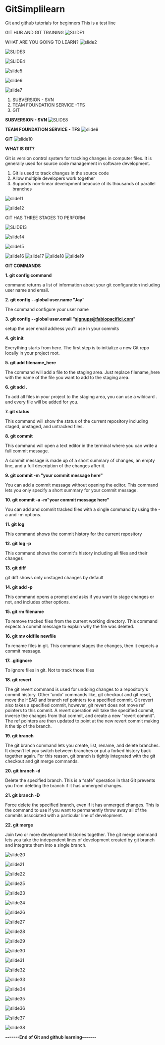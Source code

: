 # GitSimplilearn
Git and github tutorials for beginners
This is a test line

GIT HUB AND GIT TRAINING
![SLIDE1](sld1.JPG)

WHAT ARE YOU GOING TO LEARN?
![slide2](sld2.JPG)

![SLIDE3](sld3.JPG)

![SLIDE4](sld4.JPG)

![slide5](sld5.JPG)

![slide6](sld6.JPG)

![slide7](sld7.JPG)

1. SUBVERSION - SVN
2. TEAM FOUNDATION SERVICE -TFS
3. GIT

**SUBVERSION - SVN**
![SLIDE8](sld8.JPG)

**TEAM FOUNDATION SERVICE - TFS**
![slide9](sld9.JPG)

**GIT**
![slide10](sld10.JPG)

**WHAT IS GIT?**

Git is version control system for tracking changes in computer files. It is generally used for source code management in software development.

1. Git is used to track changes in the source code
2. Allow multiple developers work together
3. Supports non-linear development beacuse of its thousands of parallel branches

![slide11](sld11.JPG)


![slide12](sld12.JPG)

GIT HAS THREE STAGES TO PERFORM

![SLIDE13](sld13.JPG)

![slide14](sld14.JPG)

![slide15](sld15.JPG)

![slide16](sld16.JPG)
![slide17](sld17.JPG)
![slide18](sld18.JPG)
![slide19](sld19.JPG)


**GIT COMMANDS**

**1. git config command**

command returns a list of information about your git configuration including user name and email.

**2. git config --global user.name "Jay"**

The command configure your user name

**3. git config --global user.email "signups@fabiopacifici.com"**

setup the user email address you'll use in your commits

**4. git init**

Everything starts from here. The first step is to initialize a new Git repo locally in your project root.

**5. git add filename_here**

The command will add a file to the staging area. Just replace filename_here with the name of the file you want to add to the staging area.

**6. git add .**

To add all files in your project to the staging area, you can use a wildcard . and every file will be added for you.

**7. git status**

This command will show the status of the current repository including staged, unstaged, and untracked files.

**8. git commit**

This command will open a text editor in the terminal where you can write a full commit message.

A commit message is made up of a short summary of changes, an empty line, and a full description of the changes after it.

**9. git commit -m "your commit message here"**

You can add a commit message without opening the editor. This command lets you only specify a short summary for your commit message.

**10. git commit -a -m"your commit message here"**

You can add and commit tracked files with a single command by using the -a and -m options.

**11. git log**

This command shows the commit history for the current repository

**12. git log -p**

This command shows the commit's history including all files and their changes

**13. git diff**

git diff shows only unstaged changes by default

**14. git add -p**

This command opens a prompt and asks if you want to stage changes or not, and includes other options.

**15. git rm filename**

To remove tracked files from the current working directory. This command expects a commit message to explain why the file was deleted.

**16. git mv oldfile newfile**

To rename files in git. This command stages the changes, then it expects a commit message.

**17. .gitignore**

To ignore files in git. Not to track those files

**18. git revert**

The git revert command is used for undoing changes to a repository's commit history. Other 'undo' commands like, git checkout and git reset, move the HEAD and branch ref pointers to a specified commit. Git revert also takes a specified commit, however, git revert does not move ref pointers to this commit. A revert operation will take the specified commit, inverse the changes from that commit, and create a new "revert commit". The ref pointers are then updated to point at the new revert commit making it the tip of the branch.

**19. git branch**

The git branch command lets you create, list, rename, and delete branches. It doesn’t let you switch between branches or put a forked history back together again. For this reason, git branch is tightly integrated with the git checkout and git merge commands.

**20. git branch -d <branch>**

Delete the specified branch. This is a “safe” operation in that Git prevents you from deleting the branch if it has unmerged changes.

**21. git branch -D <branch>**

Force delete the specified branch, even if it has unmerged changes. This is the command to use if you want to permanently throw away all of the commits associated with a particular line of development.

**22. git merge**

Join two or more development histories together. The git merge command lets you take the independent lines of development created by git branch and integrate them into a single branch. 


![slide20](sld20.JPG)

![slide21](sld21.JPG)

![slide22](sld22.JPG)

![slide25](sld25.JPG)

![slide23](sld23.JPG)

![slide24](sld24.JPG)


![slide26](sld26.JPG)

![slide27](sld27.JPG)

![slide28](sld28.JPG)

![slide29](sld29.JPG)

![slide30](sld30.JPG)

![slide31](sld31.JPG)

![slide32](sld32.JPG)

![slide33](sld33.JPG)

![slide34](sld34.JPG)

![slide35](sld35.JPG)

![slide36](sld36.JPG)

![slide37](sld37.JPG)

![slide38](sld38.JPG)

**-------End of Git and github learning-------**




